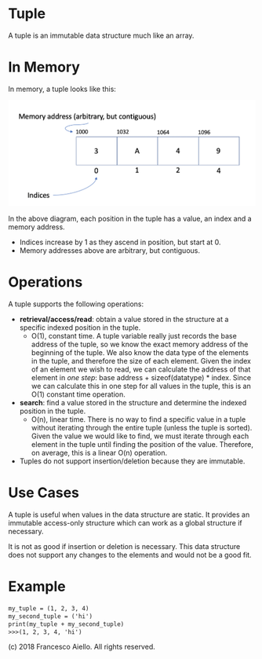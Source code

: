 # Tuple

A tuple is an immutable data structure much like an array.

# In Memory

In memory, a tuple looks like this:

![Image of Tuple in Memory](../images/tuple_memory.png)

In the above diagram, each position in the tuple has a value, an index and a memory address.

- Indices increase by 1 as they ascend in position, but start at 0.
- Memory addresses above are arbitrary, but contiguous.

# Operations

A tuple supports the following operations:

- **retrieval/access/read**: obtain a value stored in the structure at a specific indexed position in the tuple.
  - O(1), constant time. A tuple variable really just records the base address of the tuple, so we know the exact memory address of the beginning of the tuple. We also know the data type of the elements in the tuple, and therefore the size of each element. Given the index of an element we wish to read, we can calculate the address of that element in _one step_: base address + sizeof(datatype) \* index. Since we can calculate this in one step for all values in the tuple, this is an O(1) constant time operation.
- **search**: find a value stored in the structure and determine the indexed position in the tuple.
  - O(n), linear time. There is no way to find a specific value in a tuple without iterating through the entire tuple (unless the tuple is sorted). Given the value we would like to find, we must iterate through each element in the tuple until finding the position of the value. Therefore, on average, this is a linear O(n) operation.
- Tuples do not support insertion/deletion because they are immutable.

# Use Cases

A tuple is useful when values in the data structure are static. It provides an immutable access-only structure which can work as a global structure if necessary.

It is not as good if insertion or deletion is necessary. This data structure does not support any changes to the elements and would not be a good fit.

# Example

```
my_tuple = (1, 2, 3, 4)
my_second_tuple = ('hi')
print(my_tuple + my_second_tuple)
>>>(1, 2, 3, 4, 'hi')
```

(c) 2018 Francesco Aiello. All rights reserved.
